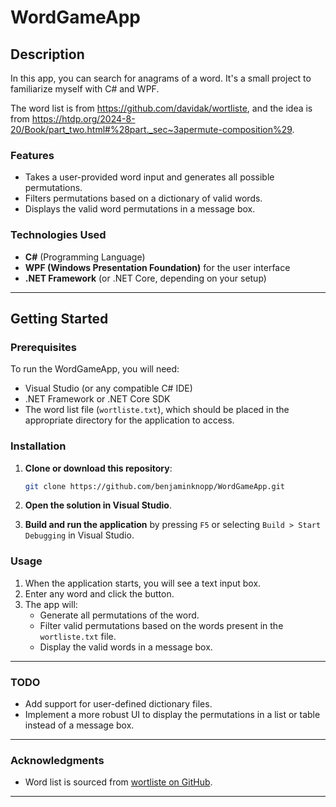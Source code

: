 # WordGameApp

## Description

In this app, you can search for anagrams of a word. It's a small project to familiarize myself with C# and WPF.

The word list is from https://github.com/davidak/wortliste, and the idea is from https://htdp.org/2024-8-20/Book/part_two.html#%28part._sec~3apermute-composition%29.

### Features
- Takes a user-provided word input and generates all possible permutations.
- Filters permutations based on a dictionary of valid words.
- Displays the valid word permutations in a message box.

### Technologies Used
- **C#** (Programming Language)
- **WPF (Windows Presentation Foundation)** for the user interface
- **.NET Framework** (or .NET Core, depending on your setup)

---

## Getting Started

### Prerequisites

To run the WordGameApp, you will need:
- Visual Studio (or any compatible C# IDE)
- .NET Framework or .NET Core SDK
- The word list file (`wortliste.txt`), which should be placed in the appropriate directory for the application to access.

### Installation

1. **Clone or download this repository**:
    ```bash
    git clone https://github.com/benjaminknopp/WordGameApp.git
    ```
2. **Open the solution in Visual Studio**.
  
3. **Build and run the application** by pressing `F5` or selecting `Build > Start Debugging` in Visual Studio.

### Usage

1. When the application starts, you will see a text input box.
2. Enter any word and click the button.
3. The app will:
   - Generate all permutations of the word.
   - Filter valid permutations based on the words present in the `wortliste.txt` file.
   - Display the valid words in a message box.

---


### TODO
- Add support for user-defined dictionary files.
- Implement a more robust UI to display the permutations in a list or table instead of a message box.

---

### Acknowledgments
- Word list is sourced from [wortliste on GitHub](https://github.com/davidak/wortliste).

---